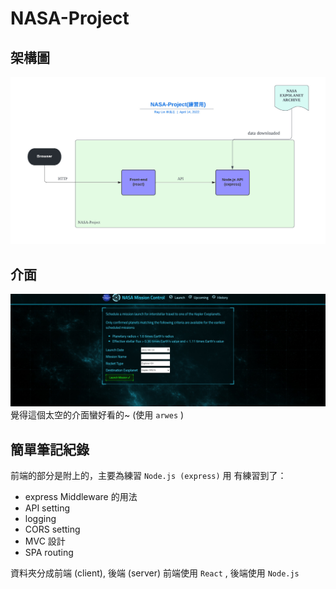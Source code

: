 # NASA-Project
## 架構圖
![架構圖](images/structure.jpeg)
## 介面
![介面圖](images/view.jpg)
覺得這個太空的介面蠻好看的~ (使用 `arwes` )

## 簡單筆記紀錄

前端的部分是附上的，主要為練習 `Node.js (express)` 用
有練習到了：
- express Middleware 的用法
- API setting
- logging 
- CORS setting
- MVC 設計
- SPA routing 

資料夾分成前端 (client), 後端 (server)
前端使用 `React` , 後端使用 `Node.js`

